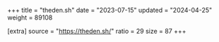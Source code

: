 +++
title = "theden.sh"
date = "2023-07-15"
updated = "2024-04-25"
weight = 89108

[extra]
source = "https://theden.sh/"
ratio = 29
size = 87
+++
